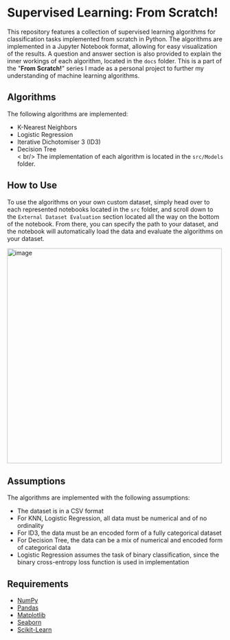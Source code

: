 # Supervised Learning: From Scratch!
This repository features a collection of supervised learning algorithms for classification tasks implemented from scratch in Python. The algorithms are implemented in a Jupyter Notebook format, allowing for easy visualization of the results. A question and answer section is also provided to explain the inner workings of each algorithm, located in the `docs` folder. This is a part of the "**From Scratch!**" series I made as a personal project to further my understanding of machine learning algorithms.

## Algorithms
The following algorithms are implemented:
- K-Nearest Neighbors
- Logistic Regression
- Iterative Dichotomiser 3 (ID3)
- Decision Tree  
< br/>
The implementation of each algorithm is located in the `src/Models` folder.

## How to Use
To use the algorithms on your own custom dataset, simply head over to each represented notebooks
located in the `src` folder, and scroll down to the `External Dataset Evaluation` section located all the way on the bottom of the notebook. From there, you can specify the path to your dataset, and the notebook will automatically load the data and evaluate the algorithms on your dataset.  
  
<img width="500" alt="image" src="https://github.com/AlifioDitya/Supervised-Learning-From-Scratch/assets/103266159/25010f68-4c5b-4417-aad1-b4064217c1bb">

## Assumptions
The algorithms are implemented with the following assumptions:
- The dataset is in a CSV format
- For KNN, Logistic Regression, all data must be numerical and of no ordinality
- For ID3, the data must be an encoded form of a fully categorical dataset
- For Decision Tree, the data can be a mix of numerical and encoded form of categorical data
- Logistic Regression assumes the task of binary classification, since the binary cross-entropy loss function is used in implementation

## Requirements
* [NumPy](https://numpy.org/)
* [Pandas](https://pandas.pydata.org/)
* [Matplotlib](https://matplotlib.org/)
* [Seaborn](https://seaborn.pydata.org/)
* [Scikit-Learn](https://scikit-learn.org/stable/)
